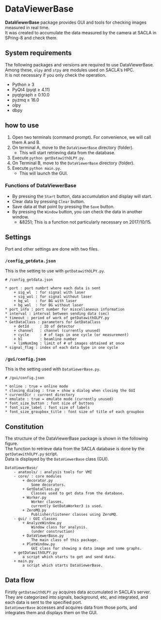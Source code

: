 DataViewerBase
=====

__DataViewerBase__ package provides GUI and tools for checking images measured in real time.   
It was created to accumulate the data measured by the camera at SACLA in SPring-8 and check them.   

## System requirements
The following packages and versions are required to use DataViewerBase.   
Among these, `olpy` and `stpy` are modules used on SACLA's HPC.   
It is not necessary if you only check the operation.   

* Python &geq; 3
* PyQt4 (pyqt &geq; 4.11)
* pyqtgraph &geq; 0.10.0
* pyzmq &geq; 16.0
* olpy
* dbpy

## how to use
1. Open two terminals (command prompt). For convenience, we will call them A and B.
1. On terminal A, move to the `DataViewerBase` directory (folder).
    + This will start retrieving data from the database.
1. Execute `python getDatawithOLPY.py`.
1. On Terminal B, move to the `DataViewerBase` directory (folder).
1. Execute `python main.py`.
    + This will launch the GUI.

### Functions of DataViewerBase
* By pressing the `Start` button, data accumulation and display will start.
* Clear data by pressing `Clear` button.
* Save data at that point by pressing the `Save` button.
* By pressing the `Window` button, you can check the data in another window.
    + &8251; This is a function not particularly necessary on 2017/10/15.

## Settings
Port and other settings are done with two files.

### `/config_getdata.json`
This is the setting to use with `getDatawithOLPY.py`.

```
# /config_getdata.json

* port : port numbrt where each data is sent
    + sig_wl  : for signal with laser
    + sig_wol : for signal without laser
    + bg_wl   : for BG with laser
    + bg_wol  : for BG without laser
* port_info : port number for miscellaneous information
* interval : interval between sending data (sec)
* timeout : period of work of getDatawithOLPY.py
* GetDataClass : parameters for GetDataClass
    + detId     : ID of detector
    + channel   : channel (currently unused)
    + cycle     : # of tags in one cycle (or measurement)
    + bl        : beamline number
    + limNumImg : limit of # of images obtained at once
* signal_flag : index of each data type in one cycle
```

### `/gui/config.json`
This is the setting used with `DataViewerBase.py`.

```
# /gui/config.json

* online : true = online mode
* closing_dialog : true = show a dialog when closing the GUI
* currentDir : current directory
* emulate : true = emulate mode (currently unused)
* font_size_button : font size of buttons
* font_size_label : font size of labels
* font_size_groupbox_title : font size of title of each groupbox
```

## Constitution
The structure of the DataViewerBase package is shown in the following figure.   
The function to retrieve data from the SACLA database is done by the `getDatawithOLPY.py` script.   
Data is displayed by the `DataViewerBase` class (GUI).   

```
DataViewerBase/
    - anatools/ : analysis tools for VMI
    - core/ : core modules
        + decorator.py
            Some decorators.
        + GetDataClass.py
            Classes used to get data from the database.
        + Worker.py
            Worker classes.
            currently GetDataWorker3 is used.
        + ZeroMQ.py
            Publisher/listener classes using ZeroMQ.
    - gui/ : GUI classes
        + AnalyzeWindow.py
            Window class for analysis.
            (under construction)
        + DataViewerBase.py
            The main class of this package.
        + PlotWindow.py
            GUI class for showing a data image and some graphs.
    + getDatawithOLPY.py
        a script which starts to get and send data.
    + main.py
        a script which starts DataViewerBase.
```

## Data flow
Firstly `getDatawithOLPY.py` acquires data accumulated in SACLA's server.   
They are categorized into signals, background, etc, and integrated, and each data is sent to the specified port.   
`DataViewerBase` accesses and acquires data from those ports, and integrates them and displays them on the GUI.   
